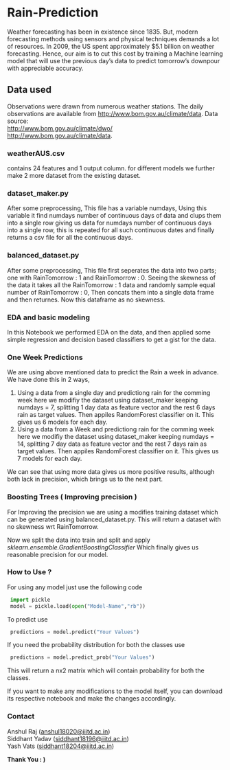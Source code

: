 # Rain-Prediction
Weather forecasting has been in existence since 1835.
But, modern forecasting methods using sensors and
physical techniques demands a lot of resources. In 2009,
the US spent approximately $5.1 billion on weather
forecasting. Hence, our aim is to cut this cost by training a
Machine learning model that will use the previous day’s
data to predict tomorrow’s downpour with appreciable
accuracy.

## Data used
Observations were drawn from numerous weather stations. The daily observations are available from http://www.bom.gov.au/climate/data.
Data source: <br />
http://www.bom.gov.au/climate/dwo/ <br /> 
http://www.bom.gov.au/climate/data. <br />

### weatherAUS.csv
contains 24 features and 1 output column.
for different models we further make 2 more dataset from the existing dataset.

### dataset_maker.py
 After some preprocessing, This file has a variable numdays, Using this variable it find numdays number of continuous days of data and clups them into a single row giving us data for numdays number of continuous days into a single row, this is repeated for all such continuous dates and finally returns a csv file for all the continuous days.

### balanced_dataset.py
 After some preprocessing, This file first seperates the data into two parts; one with RainTomorrow : 1 and RainTomorrow : 0. Seeing the skewness of the data it takes all the RainTomorrow : 1 data and randomly sample equal number of RainTomorrow : 0, Then concats them into a single data frame and then returnes. Now this dataframe as no skewness.

### EDA and basic modeling
  In this Notebook we performed EDA on the data, and then applied some simple regression and decision based classifiers to get a gist for the data.

### One Week Predictions
We are using above mentioned data to predict the Rain a week in advance. We have done this in 2 ways,

1. Using a data from a single day and predictiong rain for the comming week
  here we modifiy the dataset using dataset_maker keeping numdays = 7, splitting 1 day data as feature vector and the rest 6 days rain as target values. Then appiles RandomForest classifier on it. This gives us 6 models for each day.
2. Using a data from a Week and predictiong rain for the comming week
  here we modifiy the dataset using dataset_maker keeping numdays = 14, splitting 7 day data as feature vector and the rest 7 days rain as target values. Then appiles RandomForest classifier on it. This gives us 7 models for each day.

We can see that using more data gives us more positive results, although both lack in precision, which brings us to the next part.

### Boosting Trees ( Improving precision )
For Improving the precision we are using a modifies training dataset which can be generated using balanced_dataset.py. This will return a dataset with no skewness wrt RainTomorrow.

Now we split the data into train and split and apply *sklearn.ensemble.GradientBoostingClassifier* Which finally gives us reasonable precision for our model.

### How to Use ?

For using any model just use the following code

 ```Python
  import pickle
  model = pickle.load(open("Model-Name","rb"))
 ```

To predict use 

 ```Python
  predictions = model.predict("Your Values")
 ```

If you need the probability distribution for both the classes use

 ```Python
  predictions = model.predict_prob("Your Values")
 ```
This will return a nx2 matrix which will contain probability for both the classes.

If you want to make any modifications to the model itself, you can download its respective notebook and make the changes accordingly.

### Contact
Anshul Raj (anshul18020@iiitd.ac.in)<br /> 
Siddhant Yadav (siddhant18196@iiitd.ac.in) <br />
Yash Vats (siddhant18204@iiitd.ac.in)

<b>Thank You : )<b> 
